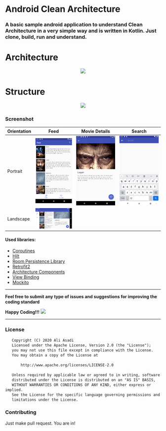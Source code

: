 # Android Clean Architecture

### A basic sample android application to understand Clean Architecture in a very simple way and is written in Kotlin. Just clone, build, run and understand.

# Architecture
<p align="center">
<img src="https://raw.githubusercontent.com/AliAsadi/Android-Clean-Architecture/master/screenshot/architecture0.png">
</p>

# Structure
<p align="center">
<img src="https://raw.githubusercontent.com/AliAsadi/Android-Clean-Architecture/master/screenshot/structure0.png">
</p>


### Screenshot

| Orientation  | Feed                                                          | Movie Details                                                          | Search                                                          |
|-------|--------------------------------------------------------------------------|------------------------------------------------------------------------------|---------------------------------------------------------------------------|
| Portrait | <img src="screenshot/screen1.png" width="250"> | <img src="screenshot/screen2.png" width="250"> | <img src="screenshot/screen4.png" width="250"> |
| Landscape | <img src="screenshot/screen3.png" width="250"> |


#### Used libraries:
* [Coroutines](https://kotlinlang.org/docs/reference/coroutines-overview.html)
* [Hilt](https://developer.android.com/training/dependency-injection/hilt-android)
* [Room Persistence Library](https://developer.android.com/topic/libraries/architecture/room)
* [Retrofit2](https://github.com/square/retrofit)
* [Architecture Components](https://developer.android.com/topic/libraries/architecture/index.html)
* [View Binding](https://developer.android.com/topic/libraries/view-binding)
* [Mockito](https://github.com/mockito/mockito)

--------------------------------------------------------------------------------------------

**Feel free to submit any type of issues and suggestions for improving the coding standard**

**Happy Coding!!!** ![](https://i.imgur.com/rneCZCN.png)

--------------------------------------------------------------------------------------------

### License
```
   Copyright (C) 2020 Ali Asadi
   Licensed under the Apache License, Version 2.0 (the "License");
   you may not use this file except in compliance with the License.
   You may obtain a copy of the License at

       http://www.apache.org/licenses/LICENSE-2.0

   Unless required by applicable law or agreed to in writing, software
   distributed under the License is distributed on an "AS IS" BASIS,
   WITHOUT WARRANTIES OR CONDITIONS OF ANY KIND, either express or implied.
   See the License for the specific language governing permissions and
   limitations under the License.
```

### Contributing
Just make pull request. You are in!
